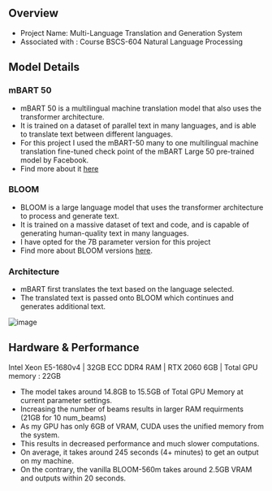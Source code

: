 ## Overview

- Project Name: Multi-Language Translation and Generation System 
- Associated with : Course BSCS-604 Natural Language Processing

## Model Details

### mBART 50
- mBART 50 is a multilingual machine translation model that also uses the transformer architecture. 
- It is trained on a dataset of parallel text in many languages, and is able to translate text between different languages.
- For this project I used the mBART-50 many to one multilingual machine translation fine-tuned check point of the mBART Large 50 pre-trained model by Facebook.
- Find more about it [here](https://huggingface.co/facebook/mbart-large-50-many-to-one-mmt)

### BLOOM
- BLOOM is a large language model that uses the transformer architecture to process and generate text.
- It is trained on a massive dataset of text and code, and is capable of generating human-quality text in many languages.
- I have opted for the 7B parameter version for this project
- Find more about BLOOM versions [here](https://huggingface.co/docs/transformers/en/model_doc/bloom).

### Architecture
- mBART first translates the text based on the language selected.
- The translated text is passed onto BLOOM which continues and generates additional text.

![image](https://github.com/user-attachments/assets/142d7f26-8fab-4c9e-a209-b6be8ea13a99)


## Hardware & Performance

Intel Xeon E5-1680v4 | 32GB ECC DDR4 RAM | RTX 2060 6GB | Total GPU memory : 22GB

- The model takes around 14.8GB to 15.5GB of Total GPU Memory at current parameter settings.
- Increasing the number of beams results in larger RAM requirments (21GB for 10 num_beams)
- As my GPU has only 6GB of VRAM, CUDA uses the unified memory from the system.
- This results in decreased performance and much slower computations.
- On average, it takes around 245 seconds (4+ minutes) to get an output on my machine.
- On the contrary, the vanilla BLOOM-560m takes around 2.5GB VRAM and outputs within 20 seconds.
